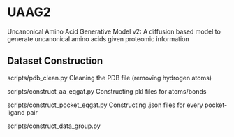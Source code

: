 # UAAG2
Uncanonical Amino Acid Generative Model v2: A diffusion based model to generate uncanonical amino acids given proteomic information

## Dataset Construction

scripts/pdb_clean.py 
Cleaning the PDB file (removing hydrogen atoms)


scripts/construct_aa_eqgat.py
Constructing pkl files for atoms/bonds

scripts/construct_pocket_eqgat.py
Constructing .json files for every pocket-ligand pair

scripts/construct_data_group.py



